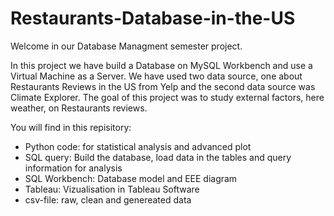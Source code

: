 # Restaurants-Database-in-the-US

Welcome in our Database Managment semester project.

In this project we have build a Database on MySQL Workbench and use a Virtual Machine as a Server. We have used two data source, one about Restaurants Reviews in the US from Yelp and the second data source was Climate Explorer. The goal of this project was to study external factors, here weather, on Restaurants reviews.

You will find in this repisitory:
- Python code: for statistical analysis and advanced plot
- SQL query: Build the database, load data in the tables and query information for analysis
- SQL Workbench: Database model and EEE diagram
- Tableau: Vizualisation in Tableau Software
- csv-file: raw, clean and genereated data
